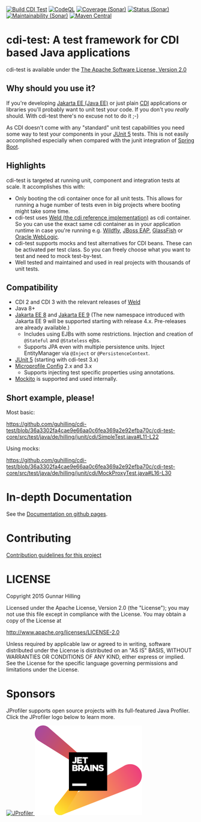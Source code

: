 [![Build CDI Test](https://github.com/guhilling/cdi-test/actions/workflows/maven.yml/badge.svg)](https://github.com/guhilling/cdi-test/actions/workflows/maven.yml)
[![CodeQL](https://github.com/guhilling/cdi-test/actions/workflows/codeql-analysis.yml/badge.svg)](https://github.com/guhilling/cdi-test/actions/workflows/codeql-analysis.yml)
[![Coverage (Sonar)](https://sonarcloud.io/api/project_badges/measure?project=de.hilling.junit.cdi%3Acdi-test&metric=coverage)](https://sonarcloud.io/dashboard?id=de.hilling.junit.cdi%3Acdi-test)
[![Status (Sonar)](https://sonarcloud.io/api/project_badges/measure?project=de.hilling.junit.cdi%3Acdi-test&metric=alert_status)](https://sonarcloud.io/dashboard?id=de.hilling.junit.cdi%3Acdi-test)
[![Maintainability (Sonar)](https://sonarcloud.io/api/project_badges/measure?project=de.hilling.junit.cdi%3Acdi-test&metric=sqale_rating)](https://sonarcloud.io/dashboard?id=de.hilling.junit.cdi%3Acdi-test)
[![Maven Central](https://img.shields.io/maven-central/v/de.hilling.junit.cdi/cdi-test.svg)](http://search.maven.org/#search|gav|1|g:"de.hilling.junit.cdi"%20AND%20a:"cdi-test")

# cdi-test: A test framework for CDI based Java applications

cdi-test is available under the [The Apache Software License, Version 2.0](http://www.apache.org/licenses/LICENSE-2.0.txt)

## Why should you use it?

If you're developing  [Jakarta EE (Java EE)](https://jakarta.ee) or just plain [CDI](http://weld.cdi-spec.org)
applications or libraries you'll probably want to unit test your code. If you don't you _really_ should.
With cdi-test there's no excuse not to do it ;-)

As CDI doesn't come with any "standard" unit test capabilities you need some way to test your components in your
[JUnit 5](https://junit.org/junit5/) tests. This is not easily accomplished especially when compared with the junit
integration of [Spring Boot](https://spring.io/projects/spring-boot).

## Highlights

cdi-test is targeted at running unit, component and integration tests at scale. It accomplishes this with:
- Only booting the cdi container once for all unit tests. This allows for running a huge number of tests even 
  in big projects where booting might take some time.
- cdi-test uses [Weld (the cdi reference implementation)](http://weld.cdi-spec.org) as cdi container. So you can 
  use the exact same cdi container as in your application runtime in case you're running e.g.
  [Wildfly](https://www.wildfly.org),
  [JBoss EAP](https://www.redhat.com/en/technologies/jboss-middleware/application-platform),
  [GlassFish](https://javaee.github.io/glassfish/) or
  [Oracle WebLogic](https://www.oracle.com/middleware/technologies/weblogic.html).
- cdi-test supports mocks and test alternatives for CDI beans. These can be activated per test class. So you can 
  freely choose what you want to test and need to mock test-by-test.
- Well tested and maintained and used in real projects with thousands of unit tests.


## Compatibility

- CDI 2 and CDI 3 with the relevant releases of [Weld](http://weld.cdi-spec.org)
- Java 8+
- [Jakarta EE 8](https://jakarta.ee/specifications/platform/8/)
  and [Jakarta EE 9](https://jakarta.ee/release/9/) (The new namespace introduced with Jakarta EE 9
  will be supported starting with release 4.x. Pre-releases are already available.)
  - Includes using EJBs with some restrictions. Injection and creation of ``@Stateful`` and ``@Stateless`` ejbs.
  - Supports JPA even with multiple persistence units. Inject EntityManager
   via ``@Inject`` or ``@PersistenceContext``.
- [JUnit 5](https://junit.org/junit5/) (starting with cdi-test 3.x)
- [Microprofile Config](https://github.com/eclipse/microprofile-config) 2.x and 3.x
  - Supports injecting test specific properties using annotations.
- [Mockito](https://site.mockito.org) is supported and used internally.

## Short example, please!
Most basic:

https://github.com/guhilling/cdi-test/blob/36a3302fa4cae9e66aa0c6fea369a2e92efba70c/cdi-test-core/src/test/java/de/hilling/junit/cdi/SimpleTest.java#L11-L22

Using mocks:

https://github.com/guhilling/cdi-test/blob/36a3302fa4cae9e66aa0c6fea369a2e92efba70c/cdi-test-core/src/test/java/de/hilling/junit/cdi/MockProxyTest.java#L16-L30

# In-depth Documentation
See the [Documentation on github pages](https://cdi-test.hilling.de).

# Contributing
[Contribution guidelines for this project](CONTRIBUTING.md)

# LICENSE
 Copyright 2015 Gunnar Hilling

   Licensed under the Apache License, Version 2.0 (the "License");
   you may not use this file except in compliance with the License.
   You may obtain a copy of the License at

   http://www.apache.org/licenses/LICENSE-2.0

   Unless required by applicable law or agreed to in writing, software
   distributed under the License is distributed on an "AS IS" BASIS,
   WITHOUT WARRANTIES OR CONDITIONS OF ANY KIND, either express or implied.
   See the License for the specific language governing permissions and
   limitations under the License.

# Sponsors

JProfiler supports open source projects with its full-featured Java Profiler. Click the JProfiler logo below to learn more.

<a href="https://www.ej-technologies.com/products/jprofiler/overview.html" target="_blank" title="JProfiler">
  <img src="https://www.ej-technologies.com/images/product_banners/jprofiler_large.png" alt="JProfiler">
</a>
<a href="https://www.jetbrains.com/?from=cdi-test" target="_blank" title="JetBrains">
  <img src=".logos/jetbrains-variant-2.svg" alt="JetBrains Logo">
</a>
